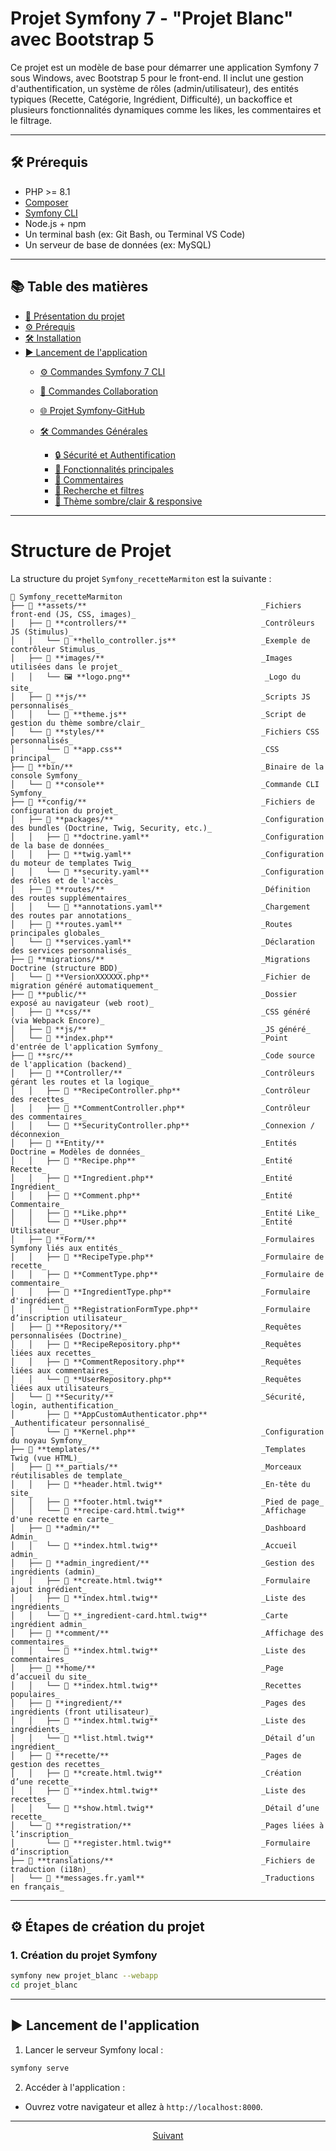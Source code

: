 # Projet Symfony 7 - "Projet Blanc" avec Bootstrap 5

Ce projet est un modèle de base pour démarrer une application Symfony 7 sous Windows, avec Bootstrap 5 pour le front-end. Il inclut une gestion d'authentification, un système de rôles (admin/utilisateur), des entités typiques (Recette, Catégorie, Ingrédient, Difficulté), un backoffice et plusieurs fonctionnalités dynamiques comme les likes, les commentaires et le filtrage.


---

## 🛠 Prérequis

- PHP >= 8.1
- [Composer](https://getcomposer.org/)
- [Symfony CLI](https://symfony.com/download)
- Node.js + npm
- Un terminal bash (ex: Git Bash, ou Terminal VS Code)
- Un serveur de base de données (ex: MySQL)

---

## 📚 Table des matières

* [🚀 Présentation du projet](#-présentation-du-projet)  
* [⚙️ Prérequis](#️-prérequis)  
* [🛠️ Installation](#-installation)  
* [▶️ Lancement de l'application](#️-lancement-de-lapplication)  
  - [⚙️ Commandes Symfony 7 CLI](commandes-symfony7-CLI.md)  
  - [🤝 Commandes Collaboration](commandes-collaboration.md)  
  - [🌐 Projet Symfony-GitHub](projetSymfony-GitHub.md)  
  - [🛠️ Commandes Générales](commandes.md)  
 
      - [🔒 Sécurité et Authentification](#-sécurité-et-authentification)  
      - [🧩 Fonctionnalités principales](#-fonctionnalités-principales)  
      - [💬 Commentaires](#-commentaires)  
      - [🔎 Recherche et filtres](#-recherche-et-filtres)  
      - [🎨 Thème sombre/clair & responsive](#-thème-sombreclair--responsive)  

---

# Structure de Projet 

La structure du projet `Symfony_recetteMarmiton` est la suivante :

```plaintext
📁 Symfony_recetteMarmiton  
├── 📂 **assets/**                                       _Fichiers front-end (JS, CSS, images)_  
│   ├── 📂 **controllers/**                              _Contrôleurs JS (Stimulus)_  
│   │   └── 📜 **hello_controller.js**                   _Exemple de contrôleur Stimulus_  
│   ├── 📂 **images/**                                   _Images utilisées dans le projet_  
│   │   └── 🖼️ **logo.png**                              _Logo du site_  
│   ├── 📂 **js/**                                       _Scripts JS personnalisés_  
│   │   └── 📜 **theme.js**                              _Script de gestion du thème sombre/clair_  
│   └── 📂 **styles/**                                   _Fichiers CSS personnalisés_  
│       └── 🎨 **app.css**                               _CSS principal_  
├── 📂 **bin/**                                          _Binaire de la console Symfony_  
│   └── 📜 **console**                                   _Commande CLI Symfony_  
├── 📂 **config/**                                       _Fichiers de configuration du projet_  
│   ├── 📂 **packages/**                                 _Configuration des bundles (Doctrine, Twig, Security, etc.)_  
│   │   ├── 📜 **doctrine.yaml**                         _Configuration de la base de données_  
│   │   ├── 📜 **twig.yaml**                             _Configuration du moteur de templates Twig_  
│   │   └── 📜 **security.yaml**                         _Configuration des rôles et de l'accès_  
│   ├── 📂 **routes/**                                   _Définition des routes supplémentaires_  
│   │   └── 📜 **annotations.yaml**                      _Chargement des routes par annotations_  
│   ├── 📜 **routes.yaml**                               _Routes principales globales_  
│   └── 📜 **services.yaml**                             _Déclaration des services personnalisés_  
├── 📂 **migrations/**                                   _Migrations Doctrine (structure BDD)_  
│   └── 📜 **VersionXXXXXX.php**                         _Fichier de migration généré automatiquement_  
├── 📂 **public/**                                       _Dossier exposé au navigateur (web root)_  
│   ├── 📂 **css/**                                      _CSS généré (via Webpack Encore)_  
│   ├── 📂 **js/**                                       _JS généré_  
│   └── 📜 **index.php**                                 _Point d'entrée de l'application Symfony_  
├── 📂 **src/**                                          _Code source de l'application (backend)_  
│   ├── 📂 **Controller/**                               _Contrôleurs gérant les routes et la logique_  
│   │   ├── 📜 **RecipeController.php**                  _Contrôleur des recettes_  
│   │   ├── 📜 **CommentController.php**                 _Contrôleur des commentaires_  
│   │   └── 📜 **SecurityController.php**                _Connexion / déconnexion_  
│   ├── 📂 **Entity/**                                   _Entités Doctrine = Modèles de données_  
│   │   ├── 📜 **Recipe.php**                            _Entité Recette_  
│   │   ├── 📜 **Ingredient.php**                        _Entité Ingrédient_  
│   │   ├── 📜 **Comment.php**                           _Entité Commentaire_  
│   │   ├── 📜 **Like.php**                              _Entité Like_  
│   │   └── 📜 **User.php**                              _Entité Utilisateur_  
│   ├── 📂 **Form/**                                     _Formulaires Symfony liés aux entités_  
│   │   ├── 📜 **RecipeType.php**                        _Formulaire de recette_  
│   │   ├── 📜 **CommentType.php**                       _Formulaire de commentaire_  
│   │   ├── 📜 **IngredientType.php**                    _Formulaire d'ingrédient_  
│   │   └── 📜 **RegistrationFormType.php**              _Formulaire d’inscription utilisateur_  
│   ├── 📂 **Repository/**                               _Requêtes personnalisées (Doctrine)_  
│   │   ├── 📜 **RecipeRepository.php**                  _Requêtes liées aux recettes_  
│   │   ├── 📜 **CommentRepository.php**                 _Requêtes liées aux commentaires_  
│   │   └── 📜 **UserRepository.php**                    _Requêtes liées aux utilisateurs_  
│   └── 📂 **Security/**                                 _Sécurité, login, authentification_  
│       ├── 📜 **AppCustomAuthenticator.php**            _Authentificateur personnalisé_  
│       └── 📜 **Kernel.php**                            _Configuration du noyau Symfony_  
├── 📂 **templates/**                                    _Templates Twig (vue HTML)_  
│   ├── 📂 **_partials/**                                _Morceaux réutilisables de template_  
│   │   ├── 📜 **header.html.twig**                      _En-tête du site_  
│   │   ├── 📜 **footer.html.twig**                      _Pied de page_  
│   │   └── 📜 **recipe-card.html.twig**                 _Affichage d'une recette en carte_  
│   ├── 📂 **admin/**                                    _Dashboard Admin_  
│   │   └── 📜 **index.html.twig**                       _Accueil admin_  
│   ├── 📂 **admin_ingredient/**                         _Gestion des ingrédients (admin)_  
│   │   ├── 📜 **create.html.twig**                      _Formulaire ajout ingrédient_  
│   │   ├── 📜 **index.html.twig**                       _Liste des ingrédients_  
│   │   └── 📜 **_ingredient-card.html.twig**            _Carte ingrédient admin_  
│   ├── 📂 **comment/**                                  _Affichage des commentaires_  
│   │   └── 📜 **index.html.twig**                       _Liste des commentaires_  
│   ├── 📂 **home/**                                     _Page d’accueil du site_  
│   │   └── 📜 **index.html.twig**                       _Recettes populaires_  
│   ├── 📂 **ingredient/**                               _Pages des ingrédients (front utilisateur)_  
│   │   ├── 📜 **index.html.twig**                       _Liste des ingrédients_  
│   │   └── 📜 **list.html.twig**                        _Détail d’un ingrédient_  
│   ├── 📂 **recette/**                                  _Pages de gestion des recettes_  
│   │   ├── 📜 **create.html.twig**                      _Création d’une recette_  
│   │   ├── 📜 **index.html.twig**                       _Liste des recettes_  
│   │   └── 📜 **show.html.twig**                        _Détail d’une recette_  
│   └── 📂 **registration/**                             _Pages liées à l’inscription_  
│       └── 📜 **register.html.twig**                    _Formulaire d’inscription_  
├── 📂 **translations/**                                 _Fichiers de traduction (i18n)_  
│   └── 📜 **messages.fr.yaml**                          _Traductions en français_  

```
---

## ⚙️ Étapes de création du projet

### 1. Création du projet Symfony

```bash
symfony new projet_blanc --webapp
cd projet_blanc
```

---
## ▶️ Lancement de l'application

1. Lancer le serveur Symfony local :

```bash
symfony serve
```

2. Accéder à l'application :

* Ouvrez votre navigateur et allez à `http://localhost:8000`.
--- 

<p align="center">
  <a href="Procedures A à Z/commandes-symfony7-CLI.md">Suivant</a>
</p>